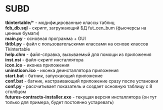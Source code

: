 # SUBD
**tkintertable/*** - модифицированные классы таблиц <br />
**fcb_db.sql** - скрипт, загружающий БД fut_cen_bum (фьючерсы на ценные бумаги) <br />
**main.py** - основная программа + GUI <br />
**tktbl.py** - файл с пользовательскими классами на основе классов Tkintertable <br />
**help.chm** - файл-справка, вызываемый для помощи из приложения <br />
**inst.nsi** - файл-скрипт инсталлятора <br />
**icon.ico** - иконка приложения <br />
**uninsticon.ico** - иконка деинсталлятора приложения <br />
**start.bat** - батник, запускающий приложение <br />
**conf.bat** - батник, настраивающий приложение сразу после установки <br />
**conf.py** - рассчитывает показатель и создает основную таблицу с 8 столбцом <br />
**futures-contracts-installer.exe** - текущая версия инсталлятора (он тут только для примера, будет постоянно устаревать) <br />




